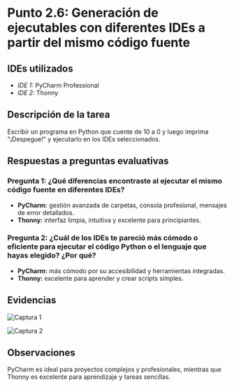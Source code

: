 # Punto 2.6: Generación de ejecutables con diferentes IDEs a partir del mismo código fuente

## IDEs utilizados
- *IDE 1:* PyCharm Professional
- *IDE 2:* Thonny

## Descripción de la tarea
Escribir un programa en Python que cuente de 10 a 0 y luego imprima "¡Despegue!" y ejecutarlo en los IDEs seleccionados.

## Respuestas a preguntas evaluativas
### Pregunta 1: ¿Qué diferencias encontraste al ejecutar el mismo código fuente en diferentes IDEs?
- **PyCharm:** gestión avanzada de carpetas, consola profesional, mensajes de error detallados.  
- **Thonny:** interfaz limpia, intuitiva y excelente para principiantes.

### Pregunta 2: ¿Cuál de los IDEs te pareció más cómodo o eficiente para ejecutar el código Python o el lenguaje que hayas elegido? ¿Por qué?
- **PyCharm:** más cómodo por su accesibilidad y herramientas integradas.  
- **Thonny:** excelente para aprender y crear scripts simples.

## Evidencias
![Captura 1](../capturas/12.png)  

![Captura 2](../capturas/13.png)

## Observaciones
PyCharm es ideal para proyectos complejos y profesionales, mientras que Thonny es excelente para aprendizaje y tareas sencillas.
